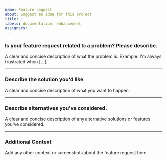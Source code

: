 ```yaml
---
name: Feature request
about: Suggest an idea for this project
title: ''
labels: documentation, enhancement
assignees: ''
---
```


### Is your feature request related to a problem? Please describe.

A clear and concise description of what the problem is. Example: I'm always frustrated when [...].

<hr>

### Describe the solution you'd like.

A clear and concise description of what you want to happen.

<hr>

### Describe alternatives you've considered.

A clear and concise description of any alternative solutions or features you've considered.

<hr>

### Additional Context

Add any other context or screenshots about the feature request here.
